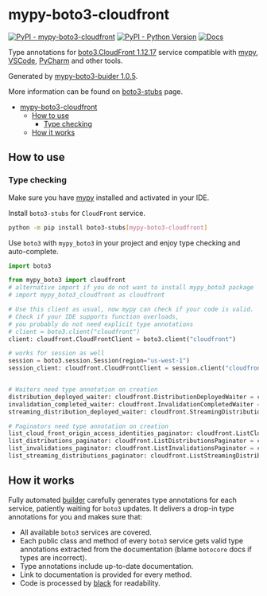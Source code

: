 # mypy-boto3-cloudfront

[![PyPI - mypy-boto3-cloudfront](https://img.shields.io/pypi/v/mypy-boto3-cloudfront.svg?color=blue)](https://pypi.org/project/mypy-boto3-cloudfront)
[![PyPI - Python Version](https://img.shields.io/pypi/pyversions/mypy-boto3-cloudfront.svg?color=blue)](https://pypi.org/project/mypy-boto3-cloudfront)
[![Docs](https://img.shields.io/readthedocs/mypy-boto3-builder.svg?color=blue)](https://mypy-boto3-builder.readthedocs.io/)

Type annotations for
[boto3.CloudFront 1.12.17](https://boto3.amazonaws.com/v1/documentation/api/1.12.17/reference/services/cloudfront.html#CloudFront) service
compatible with [mypy](https://github.com/python/mypy), [VSCode](https://code.visualstudio.com/),
[PyCharm](https://www.jetbrains.com/pycharm/) and other tools.

Generated by [mypy-boto3-buider 1.0.5](https://github.com/vemel/mypy_boto3_builder).

More information can be found on [boto3-stubs](https://pypi.org/project/boto3-stubs/) page.

- [mypy-boto3-cloudfront](#mypy-boto3-cloudfront)
  - [How to use](#how-to-use)
    - [Type checking](#type-checking)
  - [How it works](#how-it-works)

## How to use

### Type checking

Make sure you have [mypy](https://github.com/python/mypy) installed and activated in your IDE.

Install `boto3-stubs` for `CloudFront` service.

```bash
python -m pip install boto3-stubs[mypy-boto3-cloudfront]
```

Use `boto3` with `mypy_boto3` in your project and enjoy type checking and auto-complete.

```python
import boto3

from mypy_boto3 import cloudfront
# alternative import if you do not want to install mypy_boto3 package
# import mypy_boto3_cloudfront as cloudfront

# Use this client as usual, now mypy can check if your code is valid.
# Check if your IDE supports function overloads,
# you probably do not need explicit type annotations
# client = boto3.client("cloudfront")
client: cloudfront.CloudFrontClient = boto3.client("cloudfront")

# works for session as well
session = boto3.session.Session(region="us-west-1")
session_client: cloudfront.CloudFrontClient = session.client("cloudfront")


# Waiters need type annotation on creation
distribution_deployed_waiter: cloudfront.DistributionDeployedWaiter = client.get_waiter("distribution_deployed")
invalidation_completed_waiter: cloudfront.InvalidationCompletedWaiter = client.get_waiter("invalidation_completed")
streaming_distribution_deployed_waiter: cloudfront.StreamingDistributionDeployedWaiter = client.get_waiter("streaming_distribution_deployed")

# Paginators need type annotation on creation
list_cloud_front_origin_access_identities_paginator: cloudfront.ListCloudFrontOriginAccessIdentitiesPaginator = client.get_paginator("list_cloud_front_origin_access_identities")
list_distributions_paginator: cloudfront.ListDistributionsPaginator = client.get_paginator("list_distributions")
list_invalidations_paginator: cloudfront.ListInvalidationsPaginator = client.get_paginator("list_invalidations")
list_streaming_distributions_paginator: cloudfront.ListStreamingDistributionsPaginator = client.get_paginator("list_streaming_distributions")
```

## How it works

Fully automated [builder](https://github.com/vemel/mypy_boto3_builder) carefully generates
type annotations for each service, patiently waiting for `boto3` updates. It delivers
a drop-in type annotations for you and makes sure that:

- All available `boto3` services are covered.
- Each public class and method of every `boto3` service gets valid type annotations
  extracted from the documentation (blame `botocore` docs if types are incorrect).
- Type annotations include up-to-date documentation.
- Link to documentation is provided for every method.
- Code is processed by [black](https://github.com/psf/black) for readability.